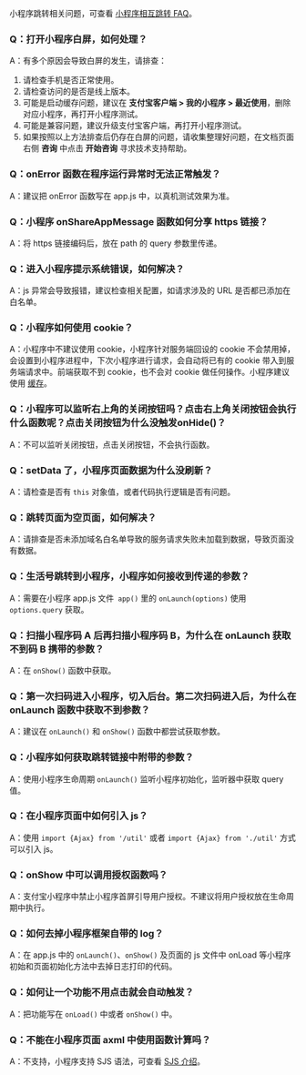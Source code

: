 小程序跳转相关问题，可查看 [小程序相互跳转 FAQ](https://opendocs.alipay.com/mini/0090ty)。

### Q：打开小程序白屏，如何处理？
A：有多个原因会导致白屏的发生，请排查：
1. 请检查手机是否正常使用。
2. 请检查访问的是否是线上版本。
3. 可能是启动缓存问题，建议在 **支付宝客户端 > 我的小程序 > 最近使用**，删除对应小程序，再打开小程序测试。
4. 可能是兼容问题，建议升级支付宝客户端，再打开小程序测试。
5. 如果按照以上方法排查后仍存在白屏的问题，请收集整理好问题，在文档页面右侧 **咨询** 中点击 **开始咨询** 寻求技术支持帮助。

### Q：onError 函数在程序运行异常时无法正常触发？
A：建议把 onError 函数写在 app.js 中，以真机测试效果为准。

### Q：小程序 onShareAppMessage 函数如何分享 https 链接？
A：将 https 链接编码后，放在 path 的 query 参数里传递。

### Q：进入小程序提示系统错误，如何解决？
A：js 异常会导致报错，建议检查相关配置，如请求涉及的 URL 是否都已添加在白名单。

### Q：小程序如何使用 cookie？
A：小程序中不建议使用 cookie，小程序针对服务端回设的 cookie 不会禁用掉，会设置到小程序进程中，下次小程序进行请求，会自动将已有的 cookie 带入到服务端请求中。前端获取不到 cookie，也不会对 cookie 做任何操作。小程序建议使用 [缓存](https://opendocs.alipay.com/mini/framework/operating-mechanism#%E7%BC%93%E5%AD%98)。

### Q：小程序可以监听右上角的关闭按钮吗？点击右上角关闭按钮会执行什么函数呢？点击关闭按钮为什么没触发onHide()？
A：不可以监听关闭按钮，点击关闭按钮，不会执行函数。

### Q：setData 了，小程序页面数据为什么没刷新？
A：请检查是否有 `this` 对象值，或者代码执行逻辑是否有问题。

### Q：跳转页面为空页面，如何解决？
A：请排查是否未添加域名白名单导致的服务请求失败未加载到数据，导致页面没有数据。 

### Q：生活号跳转到小程序，小程序如何接收到传递的参数？
A：需要在小程序 app.js 文件` app()` 里的 `onLaunch(options)` 使用 `options.query` 获取。

### Q：扫描小程序码 A 后再扫描小程序码 B，为什么在 onLaunch 获取不到码 B 携带的参数？
A：在 `onShow()` 函数中获取。

### Q：第一次扫码进入小程序，切入后台。第二次扫码进入后，为什么在 onLaunch 函数中获取不到参数？
A：建议在 `onLaunch()` 和 `onShow()` 函数中都尝试获取参数。

### Q：小程序如何获取跳转链接中附带的参数？
A：使用小程序生命周期 `onLaunch()` 监听小程序初始化，监听器中获取 query 值。

### Q：在小程序页面中如何引入 js？
A：使用 `import {Ajax} from '/util'` 或者 `import {Ajax} from './util'` 方式可以引入 js。

### Q：onShow 中可以调用授权函数吗？ 
A：支付宝小程序中禁止小程序首屏引导用户授权。不建议将用户授权放在生命周期中执行。

### Q：如何去掉小程序框架自带的 log？
A：在 app.js 中的 `onLaunch()`、`onShow()` 及页面的 js 文件中 onLoad 等小程序初始和页面初始化方法中去掉日志打印的代码。

### Q：如何让一个功能不用点击就会自动触发？
A：把功能写在 `onLoad()` 中或者 `onShow()` 中。

### Q：不能在小程序页面 axml 中使用函数计算吗？
A：不支持，小程序支持 SJS 语法，可查看 [SJS 介绍](https://opendocs.alipay.com/mini/framework/sjs)。
